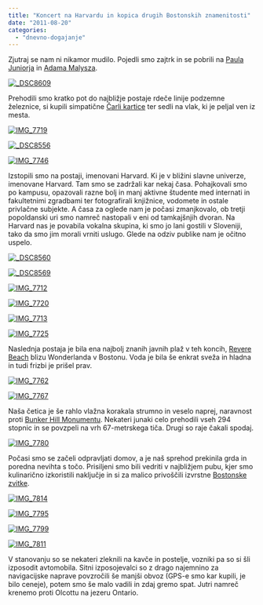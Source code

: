 ```yaml
---
title: "Koncert na Harvardu in kopica drugih Bostonskih znamenitosti"
date: "2011-08-20"
categories:
  - "dnevno-dogajanje"
---
```


Zjutraj se nam ni nikamor mudilo. Pojedli smo zajtrk in se pobrili na [Paula Juniorja](http://newsoholics.com/wp-content/uploads/2010/08/Paul-Jr-Designs.jpg) in [Adama Malysza](http://www.peoples.ru/sport/alpine_skiing/adam_malysz/malysz_5.jpg).

[![_DSC8609](/images/amerika/dsc8609.jpg "_DSC8609")](/images/amerika/dsc8609.jpg)

Prehodili smo kratko pot do najbližje postaje rdeče linije podzemne železnice, si kupili simpatične [Čarli kartice](http://www.mbta.com/fares_and_passes/charlie/) ter sedli na vlak, ki je peljal ven iz mesta.

[![IMG_7719](/images/amerika/img_7719.jpg "IMG_7719")](/images/amerika/img_7719.jpg)

[![_DSC8556](/images/amerika/dsc8556.jpg "_DSC8556")](/images/amerika/dsc8556.jpg)

[![IMG_7746](/images/amerika/img_7746.jpg "IMG_7746")](/images/amerika/img_7746.jpg)

Izstopili smo na postaji, imenovani Harvard. Ki je v bližini slavne univerze, imenovane Harvard. Tam smo se zadržali kar nekaj časa. Pohajkovali smo po kampusu, opazovali razne bolj in manj aktivne študente med internati in fakultetnimi zgradbami ter fotografirali knjižnice, vodomete in ostale privlačne subjekte. A časa za oglede nam je počasi zmanjkovalo, ob tretji popoldanski uri smo namreč nastopali v eni od tamkajšnjih dvoran. Na Harvard nas je povabila vokalna skupina, ki smo jo lani gostili v Sloveniji, tako da smo jim morali vrniti uslugo. Glede na odziv publike nam je očitno uspelo.

[![_DSC8560](/images/amerika/dsc8560.jpg "_DSC8560")](/images/amerika/dsc8560.jpg)

[![_DSC8569](/images/amerika/dsc8569.jpg "_DSC8569")](/images/amerika/dsc8569.jpg)

[![IMG_7712](/images/amerika/img_7712.jpg "IMG_7712")](/images/amerika/img_7712.jpg)

[![IMG_7720](/images/amerika/img_7720.jpg "IMG_7720")](/images/amerika/img_7720.jpg)

[![IMG_7713](/images/amerika/img_7713.jpg "IMG_7713")](/images/amerika/img_7713.jpg)

[![IMG_7725](/images/amerika/img_7725.jpg "IMG_7725")](/images/amerika/img_7725.jpg)

Naslednja postaja je bila ena najbolj znanih javnih plaž v teh koncih, [Revere Beach](http://en.wikipedia.org/wiki/Revere_Beach) blizu Wonderlanda v Bostonu. Voda je bila še enkrat sveža in hladna in tudi frizbi je prišel prav.

[![IMG_7762](/images/amerika/img_7762.jpg "IMG_7762")](/images/amerika/img_7762.jpg)

[![IMG_7767](/images/amerika/img_7767.jpg "IMG_7767")](/images/amerika/img_7767.jpg)

Naša četica je še rahlo vlažna korakala strumno in veselo naprej, naravnost proti [Bunker Hill Monumentu](http://www.cityofboston.gov/freedomtrail/bunkerhill.asp). Nekateri junaki celo prehodili vseh 294 stopnic in se povzpeli na vrh 67-metrskega tiča. Drugi so raje čakali spodaj.

[![IMG_7780](/images/amerika/img_7780.jpg "IMG_7780")](/images/amerika/img_7780.jpg)

Počasi smo se začeli odpravljati domov, a je naš sprehod prekinila grda in poredna nevihta s točo. Prisiljeni smo bili vedriti v najbližjem pubu, kjer smo kulinarično izkoristili naključje in si za malico privoščili izvrstne [Bostonske zvitke](http://en.wikipedia.org/wiki/Boston_roll_\(sushi\)).

[![IMG_7814](/images/amerika/img_7814.jpg "IMG_7814")](/images/amerika/img_7814.jpg)

[![IMG_7795](/images/amerika/img_7795.jpg "IMG_7795")](/images/amerika/img_7795.jpg)

[![IMG_7799](/images/amerika/img_7799.jpg "IMG_7799")](/images/amerika/img_7799.jpg)

[![IMG_7811](/images/amerika/img_7811.jpg "IMG_7811")](/images/amerika/img_7811.jpg)

V stanovanju so se nekateri zleknili na kavče in postelje, vozniki pa so si šli izposodit avtomobila. Sitni izposojevalci so z drago najemnino za navigacijske naprave povzročili še manjši obvoz (GPS-e smo kar kupili, je bilo ceneje), potem smo še malo vadili in zdaj gremo spat. Jutri namreč krenemo proti Olcottu na jezeru Ontario.
